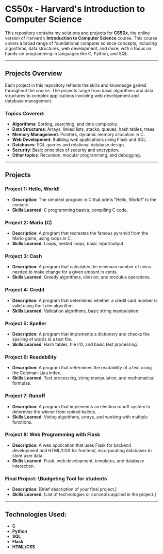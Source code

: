 

# CS50x - Harvard's Introduction to Computer Science

This repository contains my solutions and projects for **CS50x**, the online version of Harvard’s **Introduction to Computer Science** course. This course covers a broad range of foundational computer science concepts, including algorithms, data structures, web development, and more, with a focus on hands-on programming in languages like C, Python, and SQL.

---

## Projects Overview

Each project in this repository reflects the skills and knowledge gained throughout the course. The projects range from basic algorithms and data structures to complex applications involving web development and database management.

### Topics Covered:

* **Algorithms**: Sorting, searching, and time complexity.
* **Data Structures**: Arrays, linked lists, stacks, queues, hash tables, trees.
* **Memory Management**: Pointers, dynamic memory allocation in C.
* **Web Development**: Building web applications using Flask and SQL.
* **Databases**: SQL queries and relational database design.
* **Security**: Basic principles of security and encryption.
* **Other topics**: Recursion, modular programming, and debugging.

---

## Projects

### Project 1: **Hello, World!**

* **Description**: The simplest program in C that prints "Hello, World!" to the console.
* **Skills Learned**: C programming basics, compiling C code.

### Project 2: **Mario (C)**

* **Description**: A program that recreates the famous pyramid from the Mario game, using loops in C.
* **Skills Learned**: Loops, nested loops, basic input/output.

### Project 3: **Cash**

* **Description**: A program that calculates the minimum number of coins needed to make change for a given amount in cents.
* **Skills Learned**: Greedy algorithms, division, and modulus operations.

### Project 4: **Credit**

* **Description**: A program that determines whether a credit card number is valid using the Luhn algorithm.
* **Skills Learned**: Validation algorithms, basic string manipulation.

### Project 5: **Speller**

* **Description**: A program that implements a dictionary and checks the spelling of words in a text file.
* **Skills Learned**: Hash tables, file I/O, and basic text processing.

### Project 6: **Readability**

* **Description**: A program that determines the readability of a text using the Coleman-Liau index.
* **Skills Learned**: Text processing, string manipulation, and mathematical formulas.

### Project 7: **Runoff**

* **Description**: A program that implements an election runoff system to determine the winner from ranked ballots.
* **Skills Learned**: Voting algorithms, arrays, and working with multiple functions.

### Project 8: **Web Programming with Flask**

* **Description**: A web application that uses Flask for backend development and HTML/CSS for frontend, incorporating databases to store user data.
* **Skills Learned**: Flask, web development, templates, and database interaction.

### Final Project: **\Budgeting Tool for students**

* **Description**: \[Brief description of your final project.]
* **Skills Learned**: \[List of technologies or concepts applied in the project.]

---

## Technologies Used:

* **C**
* **Python**
* **SQL**
* **Flask**
* **HTML/CSS**

 
